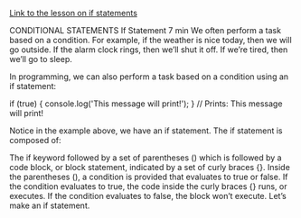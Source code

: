 [Link to the lesson on if statements](https://www.codecademy.com/paths/build-web-apps-with-react/tracks/bwa-javascript-functions-arrays-and-loops/modules/learn-javascript-control-flow/lessons/control-flow/exercises/if-statement)

 
CONDITIONAL STATEMENTS
If Statement
7 min
We often perform a task based on a condition. For example, if the weather is nice today, then we will go outside. If the alarm clock rings, then we’ll shut it off. If we’re tired, then we’ll go to sleep.

In programming, we can also perform a task based on a condition using an if statement:

if (true) {
  console.log('This message will print!'); 
}
// Prints: This message will print!

Notice in the example above, we have an if statement. The if statement is composed of:

The if keyword followed by a set of parentheses () which is followed by a code block, or block statement, indicated by a set of curly braces {}.
Inside the parentheses (), a condition is provided that evaluates to true or false.
If the condition evaluates to true, the code inside the curly braces {} runs, or executes.
If the condition evaluates to false, the block won’t execute.
Let’s make an if statement.
